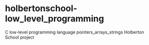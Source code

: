 # holbertonschool-low_level_programming
C low-level programming language pointers_arrays_strings Holberton School project
